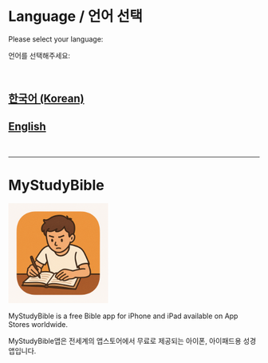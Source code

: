 # Language / 언어 선택

Please select your language:

언어를 선택해주세요:

<br>

## [한국어 (Korean)](/ko/)

## [English](/en/)

<br>

---

# MyStudyBible

<img src="MyStudyBible_2_4_Images/bibleAppIcon.png" width="200">

<br>

MyStudyBible is a free Bible app for iPhone and iPad available on App Stores worldwide.

MyStudyBible앱은 전세계의 앱스토어에서 무료로 제공되는 아이폰, 아이패드용 성경앱입니다.

